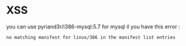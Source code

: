 # XSS

you can use pyriand3r/i386-mysql:5.7 for mysql il you have this error :

```
no matching manifest for linux/386 in the manifest list entries
```
